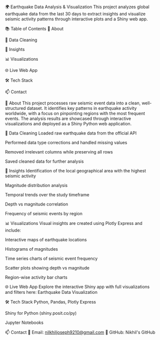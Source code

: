 🌍 Earthquake Data Analysis & Visualization
This project analyzes global earthquake data from the last 30 days to extract insights and visualize seismic activity patterns through interactive plots and a Shiny web app.

📚 Table of Contents
📌 About

🧹 Data Cleaning

🔎 Insights

📊 Visualizations

🌐 Live Web App

🛠 Tech Stack

📫 Contact

📌 About
This project processes raw seismic event data into a clean, well-structured dataset. It identifies key patterns in earthquake activity worldwide, with a focus on pinpointing regions with the most frequent events. The analysis results are showcased through interactive visualizations and deployed as a Shiny Python web application.

🧹 Data Cleaning
Loaded raw earthquake data from the official API

Performed data type corrections and handled missing values

Removed irrelevant columns while preserving all rows

Saved cleaned data for further analysis

🔎 Insights
Identification of the local geographical area with the highest seismic activity

Magnitude distribution analysis

Temporal trends over the study timeframe

Depth vs magnitude correlation

Frequency of seismic events by region

📊 Visualizations
Visual insights are created using Plotly Express and include:

Interactive maps of earthquake locations

Histograms of magnitudes

Time series charts of seismic event frequency

Scatter plots showing depth vs magnitude

Region-wise activity bar charts

🌐 Live Web App
Explore the interactive Shiny app with full visualizations and filters here:
Earthquake Data Visualization

🛠 Tech Stack
Python, Pandas, Plotly Express

Shiny for Python (shiny.posit.co/py)

Jupyter Notebooks

📫 Contact
📧 Email: nilkhiljoseph9210@gmail.com
🔗 GitHub: Nikhil's GitHub
